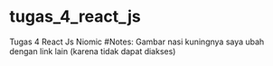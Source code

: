 # tugas_4_react_js
Tugas 4 React Js Niomic
#Notes: Gambar nasi kuningnya saya ubah dengan link lain (karena tidak dapat diakses)
